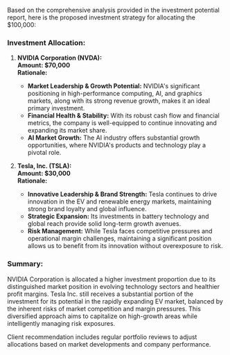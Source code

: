 Based on the comprehensive analysis provided in the investment potential report, here is the proposed investment strategy for allocating the $100,000:

### Investment Allocation:

1. **NVIDIA Corporation (NVDA):**   
   **Amount: $70,000**  
   **Rationale:**  
   - **Market Leadership & Growth Potential:** NVIDIA's significant positioning in high-performance computing, AI, and graphics markets, along with its strong revenue growth, makes it an ideal primary investment.
   - **Financial Health & Stability:** With its robust cash flow and financial metrics, the company is well-equipped to continue innovating and expanding its market share.
   - **AI Market Growth:** The AI industry offers substantial growth opportunities, where NVIDIA's products and technology play a pivotal role.

2. **Tesla, Inc. (TSLA):**  
   **Amount: $30,000**  
   **Rationale:**  
   - **Innovative Leadership & Brand Strength:** Tesla continues to drive innovation in the EV and renewable energy markets, maintaining strong brand loyalty and global influence.
   - **Strategic Expansion:** Its investments in battery technology and global reach provide solid long-term growth avenues.
   - **Risk Management:** While Tesla faces competitive pressures and operational margin challenges, maintaining a significant position allows us to benefit from its innovation without overexposure to risk.

### Summary:
NVIDIA Corporation is allocated a higher investment proportion due to its distinguished market position in evolving technology sectors and healthier profit margins. Tesla Inc. still receives a substantial portion of the investment for its potential in the rapidly expanding EV market, balanced by the inherent risks of market competition and margin pressures. This diversified approach aims to capitalize on high-growth areas while intelligently managing risk exposures. 

Client recommendation includes regular portfolio reviews to adjust allocations based on market developments and company performance.